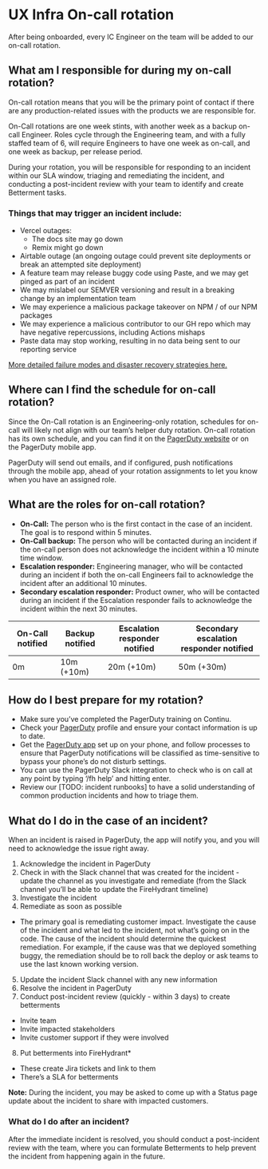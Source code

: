 # UX Infra On-call rotation

After being onboarded, every IC Engineer on the team will be added to our on-call rotation.

## What am I responsible for during my on-call rotation?

On-call rotation means that you will be the primary point of contact if there are any production-related issues with the products we are responsible for.

On-Call rotations are one week stints, with another week as a backup on-call Engineer. Roles cycle through the Engineering team, and with a fully staffed team of 6, will require Engineers to have one week as on-call, and one week as backup, per release period.

During your rotation, you will be responsible for responding to an incident within our SLA window, triaging and remediating the incident, and conducting a post-incident review with your team to identify and create Betterment tasks.

### Things that may trigger an incident include:

- Vercel outages:
  - The docs site may go down
  - Remix might go down
- Airtable outage (an ongoing outage could prevent site deployments or break an attempted site deployment)
- A feature team may release buggy code using Paste, and we may get pinged as part of an incident
- We may mislabel our SEMVER versioning and result in a breaking change by an implementation team
- We may experience a malicious package takeover on NPM / of our NPM packages
- We may experience a malicious contributor to our GH repo which may have negative repercussions, including Actions mishaps
- Paste data may stop working, resulting in no data being sent to our reporting service

[More detailed failure modes and disaster recovery strategies here.](https://docs.google.com/document/d/18iuTYuiwnA9YZ-7AN9lU1i-3mzcY1VcgzeAtIoiq40c/edit)

## Where can I find the schedule for on-call rotation?

Since the On-Call rotation is an Engineering-only rotation, schedules for on-call will likely not align with our team’s helper duty rotation. On-call rotation has its own schedule, and you can find it on the [PagerDuty website](https://twilio.pagerduty.com/) or on the PagerDuty mobile app.

PagerDuty will send out emails, and if configured, push notifications through the mobile app, ahead of your rotation assignments to let you know when you have an assigned role.

## What are the roles for on-call rotation?

- **On-Call:** The person who is the first contact in the case of an incident. The goal is to respond within 5 minutes.
- **On-Call backup:** The person who will be contacted during an incident if the on-call person does not acknowledge the incident within a 10 minute time window.
- **Escalation responder:** Engineering manager, who will be contacted during an incident if both the on-call Engineers fail to acknowledge the incident after an additional 10 minutes.
- **Secondary escalation responder:** Product owner, who will be contacted during an incident if the Escalation responder fails to acknowledge the incident within the next 30 minutes.

| On-Call notified | Backup notified | Escalation responder notified | Secondary escalation responder notified |
| ---------------- | --------------- | ----------------------------- | --------------------------------------- |
| 0m               | 10m (+10m)      | 20m (+10m)                    | 50m (+30m)                              |

## How do I best prepare for my rotation?

- Make sure you’ve completed the PagerDuty training on Continu.
- Check your [PagerDuty](https://twilio.pagerduty.com/) profile and ensure your contact information is up to date.
- Get the [PagerDuty app](https://apps.apple.com/us/app/pagerduty/id594039512) set up on your phone, and follow processes to ensure that PagerDuty notifications will be classified as time-sensitive to bypass your phone’s do not disturb settings.
- You can use the PagerDuty Slack integration to check who is on call at any point by typing ‘/fh help’ and hitting enter.
- Review our [TODO: incident runbooks] to have a solid understanding of common production incidents and how to triage them.

## What do I do in the case of an incident?

When an incident is raised in PagerDuty, the app will notify you, and you will need to acknowledge the issue right away.

1. Acknowledge the incident in PagerDuty
2. Check in with the Slack channel that was created for the incident - update the channel as you investigate and remediate (from the Slack channel you’ll be able to update the FireHydrant timeline)
3. Investigate the incident
4. Remediate as soon as possible

- The primary goal is remediating customer impact. Investigate the cause of the incident and what led to the incident, not what’s going on in the code. The cause of the incident should determine the quickest remediation. For example, if the cause was that we deployed something buggy, the remediation should be to roll back the deploy or ask teams to use the last known working version.

5. Update the incident Slack channel with any new information
6. Resolve the incident in PagerDuty
7. Conduct post-incident review (quickly - within 3 days) to create betterments

- Invite team
- Invite impacted stakeholders
- Invite customer support if they were involved

8. Put betterments into FireHydrant\*

- These create Jira tickets and link to them
- There’s a SLA for betterments

**Note:** During the incident, you may be asked to come up with a Status page update about the incident to share with impacted customers.

### What do I do after an incident?

After the immediate incident is resolved, you should conduct a post-incident review with the team, where you can formulate Betterments to help prevent the incident from happening again in the future.
